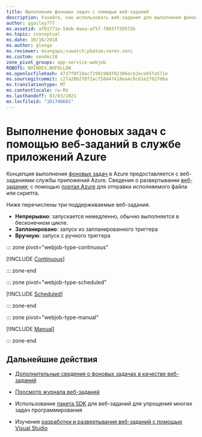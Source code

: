 ```yaml
---
title: Выполнение фоновых задач с помощью веб-заданий
description: Узнайте, как использовать веб-задания для выполнения фоновых задач в службе приложений Azure. Выберите один из множества форматов скриптов и запустите их с помощью выражений CRON.
author: ggailey777
ms.assetid: af01771e-54eb-4aea-af5f-f883ff39572b
ms.topic: conceptual
ms.date: 10/16/2018
ms.author: glenga
ms.reviewer: msangapu;suwatch;pbatum;naren.soni
ms.custom: seodec18
zone_pivot_groups: app-service-webjob
ROBOTS: NOINDEX,NOFOLLOW
ms.openlocfilehash: 4737f0f19acf199190df02386ecb2ece65fa571e
ms.sourcegitcommit: c27a20b278f2ac758447418ea4c8c61e27927d6a
ms.translationtype: MT
ms.contentlocale: ru-RU
ms.lasthandoff: 03/03/2021
ms.locfileid: "101746681"
---
```

# <a name="run-background-tasks-with-webjobs-in-azure-app-service"></a>Выполнение фоновых задач с помощью веб-заданий в службе приложений Azure

Концепция выполнения [фоновых задач](./webjobs-create-ieux-conceptual.md) в Azure предоставляется с веб-заданиями службы приложений Azure. Сведения о развертывании <abbr title="Программа или сценарий в том же экземпляре, что и веб-приложение, приложение API или мобильное приложение.">веб-задания;</abbr> с помощью [портал Azure](https://portal.azure.com) для отправки исполняемого файла или скрипта. 

Ниже перечислены три поддерживаемые веб-задания.

* **Непрерывно**: запускается немедленно, обычно выполняется в бесконечном цикле.
* **Запланировано**: запуск из запланированного триггера
* **Вручную**: запуск с ручного триггера

::: zone pivot="webjob-type-continuous"

[!INCLUDE [Continuous](./includes/webjobs-create-ieux-continuous.md)]

::: zone-end

::: zone pivot="webjob-type-scheduled"

[!INCLUDE [Scheduled](./includes/webjobs-create-ieux-scheduled.md)]

::: zone-end

::: zone pivot="webjob-type-manual"

[!INCLUDE [Manual](./includes/webjobs-create-ieux-manual.md)]

::: zone-end
   
## <a name="next-steps"></a><a name="NextSteps"></a> Дальнейшие действия

* [Дополнительные сведения о фоновых задачах в качестве веб-заданий](./webjobs-create-ieux-conceptual.md)
* [Просмотр журнала веб-заданий](./webjobs-create-ieux-view-log.md)

* Использование [пакета SDK](https://github.com/Azure/azure-webjobs-sdk/wiki) для веб-заданий для упрощения многих задач программирования

* Изучение [разработки и развертывания веб-заданий с помощью Visual Studio](webjobs-dotnet-deploy-vs.md)